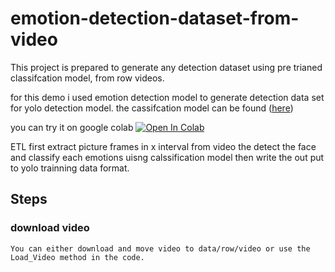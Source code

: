 # emotion-detection-dataset-from-video

This project is prepared to generate any detection dataset using pre trianed classifcation model, from row videos.

for this demo i used emotion detection model to generate detection data set for yolo detection model.
the cassifcation model can be found ([here](https://github.com/Furkan-Gulsen/face-classification/raw/main/models/emotionModel.hdf5))

you can try it on google colab [![Open In Colab](https://colab.research.google.com/assets/colab-badge.svg)](https://colab.research.google.com/github/elyas21/emotion-detection-dataset-from-video/blob/main/colab_notebook.ipynb)





ETL 
 first extract picture frames in x interval from video 
 the detect the face and 
 classify each emotions uisng calssification model then write the out put to yolo trainning data format.



## Steps

### download video 
    You can either download and move video to data/row/video or use the Load_Video method in the code.


